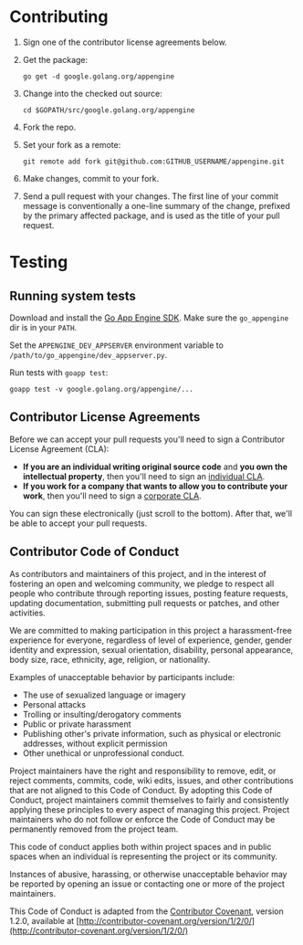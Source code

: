 # Contributing

1. Sign one of the contributor license agreements below.
1. Get the package:

    `go get -d google.golang.org/appengine`
1. Change into the checked out source:

    `cd $GOPATH/src/google.golang.org/appengine`
1. Fork the repo.
1. Set your fork as a remote:

    `git remote add fork git@github.com:GITHUB_USERNAME/appengine.git`
1. Make changes, commit to your fork.
1. Send a pull request with your changes.
   The first line of your commit message is conventionally a one-line summary of the change, prefixed by the primary affected package, and is used as the title of your pull request.

# Testing

## Running system tests

Download and install the [Go App Engine SDK](https://cloud.google.com/appengine/docs/go/download). Make sure the `go_appengine` dir is in your `PATH`.

Set the `APPENGINE_DEV_APPSERVER` environment variable to `/path/to/go_appengine/dev_appserver.py`.

Run tests with `goapp test`:

```
goapp test -v google.golang.org/appengine/...
```

## Contributor License Agreements

Before we can accept your pull requests you'll need to sign a Contributor
License Agreement (CLA):

- **If you are an individual writing original source code** and **you own the
intellectual property**, then you'll need to sign an [individual CLA][indvcla].
- **If you work for a company that wants to allow you to contribute your work**,
then you'll need to sign a [corporate CLA][corpcla].

You can sign these electronically (just scroll to the bottom). After that,
we'll be able to accept your pull requests.

## Contributor Code of Conduct

As contributors and maintainers of this project,
and in the interest of fostering an open and welcoming community,
we pledge to respect all people who contribute through reporting issues,
posting feature requests, updating documentation,
submitting pull requests or patches, and other activities.

We are committed to making participation in this project
a harassment-free experience for everyone,
regardless of level of experience, gender, gender identity and expression,
sexual orientation, disability, personal appearance,
body size, race, ethnicity, age, religion, or nationality.

Examples of unacceptable behavior by participants include:

* The use of sexualized language or imagery
* Personal attacks
* Trolling or insulting/derogatory comments
* Public or private harassment
* Publishing other's private information,
such as physical or electronic
addresses, without explicit permission
* Other unethical or unprofessional conduct.

Project maintainers have the right and responsibility to remove, edit, or reject
comments, commits, code, wiki edits, issues, and other contributions
that are not aligned to this Code of Conduct.
By adopting this Code of Conduct,
project maintainers commit themselves to fairly and consistently
applying these principles to every aspect of managing this project.
Project maintainers who do not follow or enforce the Code of Conduct
may be permanently removed from the project team.

This code of conduct applies both within project spaces and in public spaces
when an individual is representing the project or its community.

Instances of abusive, harassing, or otherwise unacceptable behavior
may be reported by opening an issue
or contacting one or more of the project maintainers.

This Code of Conduct is adapted from the [Contributor Covenant](http://contributor-covenant.org), version 1.2.0,
available at [http://contributor-covenant.org/version/1/2/0/](http://contributor-covenant.org/version/1/2/0/)

[indvcla]: https://developers.google.com/open-source/cla/individual
[corpcla]: https://developers.google.com/open-source/cla/corporate

